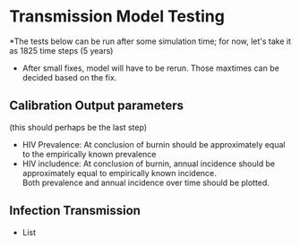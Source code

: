 
# Transmission Model Testing
  *The tests below can be run after some simulation time; for now, let's take it as 1825 time steps (5 years) 
  * After small fixes, model will have to be rerun. Those maxtimes can be decided based on the fix. 
  
## Calibration Output parameters   
   (this should perhaps be the last step)  
  * HIV Prevalence: At conclusion of burnin should be approximately equal to the empirically known prevalence  
  * HIV includence: At conclusion of burnin, annual incidence should be approximately equal to empirically known incidence.  
  Both prevalence and annual incidence over time should be plotted.

## Infection Transmission
   * List 
